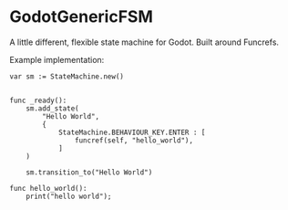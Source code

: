 # GodotGenericFSM
A little different, flexible state machine for Godot. Built around Funcrefs.

Example implementation:
```
var sm := StateMachine.new()


func _ready():
	sm.add_state(
		"Hello World",
		{
			StateMachine.BEHAVIOUR_KEY.ENTER : [
				funcref(self, "hello_world"),
			]
	)
	
	sm.transition_to("Hello World")

func hello_world():
  	print("hello world");
```
